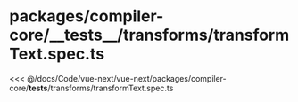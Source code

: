 # packages/compiler-core/\_\_tests\_\_/transforms/transformText.spec.ts

<<< @/docs/Code/vue-next/vue-next/packages/compiler-core/__tests__/transforms/transformText.spec.ts
